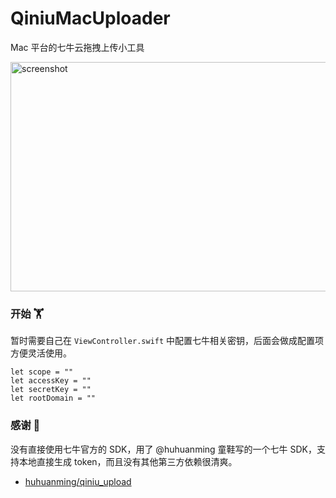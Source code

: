 # QiniuMacUploader
Mac 平台的七牛云拖拽上传小工具

<img src="https://raw.github.com/isaced/QiniuMacUploader/master/screenshot@2x.png" alt="screenshot" width="540" height="367">

### 开始 🏋

暂时需要自己在 `ViewController.swift` 中配置七牛相关密钥，后面会做成配置项方便灵活使用。

```
let scope = ""
let accessKey = ""
let secretKey = ""
let rootDomain = ""
```

### 感谢 🔨

没有直接使用七牛官方的 SDK，用了 @huhuanming 童鞋写的一个七牛 SDK，支持本地直接生成 token，而且没有其他第三方依赖很清爽。

- [huhuanming/qiniu_upload](https://github.com/huhuanming/qiniu_upload)
